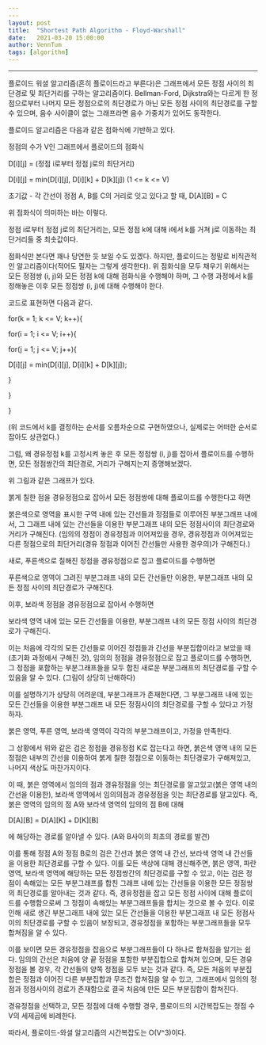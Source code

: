 ```yaml
---
---
layout: post
title:  "Shortest Path Algorithm - Floyd-Warshall"
date:   2021-03-20 15:00:00
author: VennTum
tags: [algorithm]
---
```


---


플로이드 워셜 알고리즘(흔히 플로이드라고 부른다)은 그래프에서 모든 정점 사이의 최단경로 및 최단거리를 구하는 알고리즘이다. Bellman-Ford, Dijkstra와는 다르게 한 정점으로부터 나머지 모든 정점으로의 최단경로가 아닌 모든 정점 사이의 최단경로를 구할 수 있으며, 음수 사이클이 없는 그래프라면 음수 가중치가 있어도 동작한다.



플로이드 알고리즘은 다음과 같은 점화식에 기반하고 있다.



정점의 수가 V인 그래프에서 플로이드의 점화식



D[i][j] = (정점 i로부터 정점 j로의 최단거리)

D[i][j] = min(D[i][j], D[i][k] + D[k][j]) (1 <= k <= V)

초기값 - 각 간선이 정점 A, B를 C의 거리로 잇고 있다고 할 때, D[A][B] = C



위 점화식이 의미하는 바는 이렇다.

정점 i로부터 정점 j로의 최단거리는, 모든 정점 k에 대해 i에서 k를 거쳐 j로 이동하는 최단거리들 중 최솟값이다.



점화식만 본다면 꽤나 당연한 듯 보일 수도 있겠다. 하지만, 플로이드는 정말로 비직관적인 알고리즘이다(적어도 필자는 그렇게 생각한다). 위 점화식을 모두 채우기 위해서는 모든 정점쌍 (i, j)와 모든 정점 k에 대해 점화식을 수행해야 하며, 그 수행 과정에서 k를 정해놓은 이후 모든 정점쌍 (i, j)에 대해 수행해야 한다. 



코드로 표현하면 다음과 같다.



for(k = 1; k <= V; k++){

for(i = 1; i <= V; i++){

for(j = 1; j <= V; j++){

D[i][j] = min(D[i][j], D[i][k] + D[k][j]);

}

}

}

(위 코드에서 k를 결정하는 순서를 오름차순으로 구현하였으나, 실제로는 어떠한 순서로 잡아도 상관없다.)



그럼, 왜 경유정점 k를 고정시켜 놓은 후 모든 정점쌍 (i, j)를 잡아서 플로이드를 수행하면, 모든 정점쌍간의 최단경로, 거리가 구해지는지 증명해보겠다.




위 그림과 같은 그래프가 있다.


붉게 칠한 점을 경유정점으로 잡아서 모든 정점쌍에 대해 플로이드를 수행한다고 하면


붉은색으로 영역을 표시한 구역 내에 있는 간선들과 정점들로 이루어진 부분그래프 내에서, 그 그래프 내에 있는 간선들을 이용한 부분그래프 내의 모든 정점사이의 최단경로와 거리가 구해진다. (임의의 정점이 경유정점과 이어져있을 경우, 경유정점과 이어져있는 다른 정점으로의 최단거리(경유 정점과 이어진 간선들만 사용한 경우의)가 구해진다.)


새로, 푸른색으로 칠해진 정점을 경유정점으로 잡고 플로이드를 수행하면


푸른색으로 영역이 그려진 부분그래프 내의 모든 간선들만 이용한, 부분그래프 내의 모든 정점 사이의 최단경로가 구해진다.


이후, 보라색 정점을 경유정점으로 잡아서 수행하면


보라색 영역 내에 있는 모든 간선들을 이용한, 부분그래프 내의 모든 정점 사이의 최단경로가 구해진다.


이는 처음에 각각의 모든 간선들로 이어진 정점들과 간선을 부분집합이라고 보았을 때(초기화 과정에서 구해진 것), 임의의 정점을 경유정점으로 잡고 플로이드를 수행하면, 그 정점을 포함하는 부분그래프들을 모두 합친 새로운 부분그래프의 최단경로를 구할 수 있음을 알 수 있다. (그림이 상당히 난해하다)


이를 설명하기가 상당히 어려운데, 부분그래프가 존재한다면, 그 부분그래프 내에 있는 모든 간선들을 이용한 부분그래프 내 모든 정점사이의 최단경로를 구할 수 있다고 가정하자.


붉은 영역, 푸른 영역, 보라색 영역이 각각의 부분그래프이고, 가정을 만족한다.



그 상황에서 위와 같은 검은 정점을 경유정점 K로 잡는다고 하면, 붉은색 영역 내의 모든 정점은 내부의 간선을 이용하여 붉게 칠한 정점으로 이동하는 최단경로가 구해져있고, 나머지 색상도 마찬가지이다. 



이 때, 붉은 영역에서 임의의 점과 경유정점을 잇는 최단경로를 알고있고(붉은 영역 내의 간선을 이용한), 보라색 영역에서 임의의점과 경유정점을 잇는 최단경로를 알고있다. 즉, 붉은 영역의 임의의 점 A와 보라색 영역의 임의의 점 B에 대해



D[A][B] = D[A][K] + D[K][B]



에 해당하는 경로를 알아낼 수 있다. (A와 B사이의 최초의 경로를 발견)



이를 통해 정점 A와 정점 B로의 검은 간선과 붉은 영역 내 간선, 보라색 영역 내 간선들을 이용한 최단경로를 구할 수 있다. 이를 모든 색상에 대해 갱신해주면, 붉은 영역, 파란 영역, 보라색 영역에 해당하는 모든 정점쌍간의 최단경로를 구할 수 있고, 이는 검은 정점이 속해있는 모든 부분그래프를 합친 그래프 내에 있는 간선들을 이용한 모든 정점쌍의 최단경로를 알아내는 것과 같다. 즉, 경유정점을 잡고 모든 정점 사이에 대해 플로이드를 수행함으로써 그 정점이 속해있는 부분그래프들을 합치는 것으로 볼 수 있다. 이로 인해 새로 생긴 부분그래프 내에 있는 모든 간선들을 이용한 부분그래프 내 모든 정점사이의 최단경로를 구할 수 있음이 보장되고, 경유정점을 포함하는 부분그래프들을 모두 합쳐짐을 알 수 있다.



이를 보이면 모든 경유정점을 잡음으로 부분그래프들이 다 하나로 합쳐짐을 알기는 쉽다. 임의의 간선은 처음에 양 끝 정점을 포함한 부분집합으로 합쳐져 있으며, 모든 경유정점을 볼 경우, 각 간선들의 양쪽 정점을 모두 보는 것과 같다. 즉, 모든 처음의 부분집합은 정점과 이어진 다른 부분집합과 무조건 합쳐짐을 알 수 있고, 그래프에서 임의의 정점과 정점사이의 경로가 존재함으로 결국 처음에 만든 모든 부분집합이 합쳐진다.



경유정점을 선택하고, 모든 정점에 대해 수행할 경우, 플로이드의 시간복잡도는 정점 수 V의 세제곱에 비례한다.

따라서, 플로이드-와셜 알고리즘의 시간복잡도는 O(V^3)이다.

